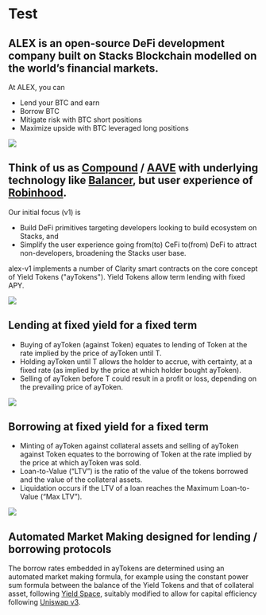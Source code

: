 # Test

## ALEX is an open-source DeFi development company built on Stacks Blockchain modelled on the world’s financial markets.

At ALEX, you can

* Lend your BTC and earn
* Borrow BTC
* Mitigate risk with BTC short positions
* Maximize upside with BTC leveraged long positions

![](https://user-images.githubusercontent.com/443225/120918450-15c66280-c6e7-11eb-9950-5ccab7f2c0d5.png)

## Think of us as [Compound](https://compound.finance) / [AAVE](https://aave.om) with underlying technology like [Balancer](https://balancer.finance), but user experience of [Robinhood](https://www.robinhood.com).

Our initial focus \(v1\) is

* Build DeFi primitives targeting developers looking to build ecosystem on Stacks, and
* Simplify the user experience going from\(to\) CeFi to\(from\) DeFi to attract non-developers, broadening the Stacks user base.

alex-v1 implements a number of Clarity smart contracts on the core concept of Yield Tokens \("ayTokens"\). Yield Tokens allow term lending with fixed APY.

![](https://user-images.githubusercontent.com/443225/121769437-2028a680-cb96-11eb-8289-ea87fb49491d.png)

## Lending at fixed yield for a fixed term

* Buying of ayToken \(against Token\) equates to lending of Token at the rate implied by the price of ayToken until T.
* Holding ayToken until T allows the holder to accrue, with certainty, at a fixed rate \(as implied by the price at which holder bought ayToken\).
* Selling of ayToken before T could result in a profit or loss, depending on the prevailing price of ayToken.

![](https://user-images.githubusercontent.com/443225/120918675-27f4d080-c6e8-11eb-99a7-7a2b9b398123.png)

## Borrowing at fixed yield for a fixed term

* Minting of ayToken against collateral assets and selling of ayToken against Token equates to the borrowing of Token at the rate implied by the price at which ayToken was sold.
* Loan-to-Value \(“LTV”\) is the ratio of the value of the tokens borrowed and the value of the collateral assets.
* Liquidation occurs if the LTV of a loan reaches the Maximum Loan-to-Value \(“Max LTV”\).

![](https://user-images.githubusercontent.com/443225/120918869-4ad3b480-c6e9-11eb-9d29-6b946489becf.png)

## Automated Market Making designed for lending / borrowing protocols

The borrow rates embedded in ayTokens are determined using an automated market making formula, for example using the constant power sum formula between the balance of the Yield Tokens and that of collateral asset, following [Yield Space](https://yield.is/YieldSpace.pdf), suitably modified to allow for capital efficiency following [Uniswap v3](https://uniswap.org/whitepaper-v3.pdf).

